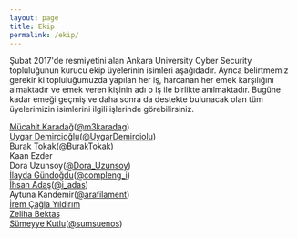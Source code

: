 ```yaml
---
layout: page
title: Ekip
permalink: /ekip/
---
```


Şubat 2017'de resmiyetini alan Ankara University Cyber Security topluluğunun kurucu ekip üyelerinin isimleri aşağıdadır. Ayrıca belirtmemiz gerekir ki topluluğumuzda yapılan her iş, harcanan her emek karşılığını almaktadır ve emek veren kişinin adı o iş ile birlikte anılmaktadır. Bugüne kadar emeği geçmiş ve daha sonra da destekte bulunacak olan tüm üyelerimizin isimlerini ilgili işlerinde görebilirsiniz. 

[Mücahit Karadağ](https://www.linkedin.com/in/mucahitkaradag/)([@m3karadag](https://twitter.com/m3karadag?s=09))                          
[Uygar Demircioğlu](https://www.linkedin.com/in/uygardemircioglu/)([@UygarDemirciolu](https://twitter.com/UygarDemirciolu?s=09))               
[Burak Tokak](https://www.linkedin.com/in/burak-tokak-a9724496/)([@BurakTokak](https://twitter.com/BurakTokak?s=09))                        
Kaan Ezder         
Dora Uzunsoy([@Dora_Uzunsoy](https://twitter.com/Dora_Uzunsoy?s=09))                  
[İlayda Gündoğdu](https://www.linkedin.com/in/ilaydagundogdu/)([@compleng_i](https://twitter.com/compleng_i?s=09))                    
[İhsan Adaş](https://www.linkedin.com/in/ihsanadas/)([@i_adas](https://twitter.com/i_adas?s=09))                               
Aytuna Kandemir([@arafilament](https://twitter.com/arafilament?s=09))                     
[İrem Çağla Yıldırım](https://www.linkedin.com/in/irem-%C3%A7a%C4%9Fla-y%C4%B1ld%C4%B1r%C4%B1m-590085b6/)   
[Zeliha Bektaş](https://www.linkedin.com/in/zeliha-bekta%C5%9F-99bbb8ba/)                                
[Sümeyye Kutlu](https://www.linkedin.com/in/s%C3%BCmeyye-kutlu-6b6265122/)([@sumsuenos](https://twitter.com/sumsuenos?s=09))                         
